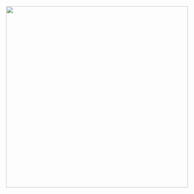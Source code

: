<div id="header" align="center">
  <img src="https://giphy.com/embed/wwg1suUiTbCY8H8vIA" width="480" width="100"/>
</div>
